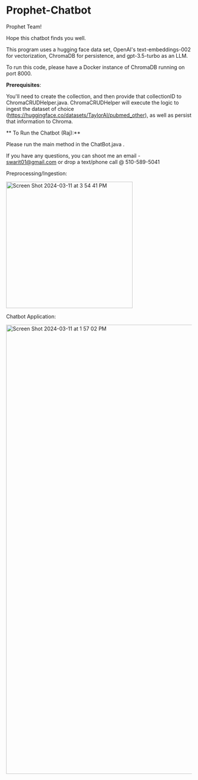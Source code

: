 # Prophet-Chatbot
Prophet Team!

Hope this chatbot finds you well. 

This program uses a hugging face data set, OpenAI's text-embeddings-002 for vectorization, ChromaDB for persistence, and gpt-3.5-turbo as an LLM.


To run this code, please have a Docker instance of ChromaDB running on port 8000.

**Prerequisites**:

You'll need to create the collection, and then provide that collectionID to ChromaCRUDHelper.java. ChromaCRUDHelper will execute the logic to ingest the dataset of choice (https://huggingface.co/datasets/TaylorAI/pubmed_other), as well as persist that information to Chroma.

** To Run the Chatbot (Raj):**

Please run the main method in the ChatBot.java . 


If you have any questions, you can shoot me an email - swarit01@gmail.com or drop a text/phone call @ 510-589-5041

Preprocessing/Ingestion:

<img width="343" alt="Screen Shot 2024-03-11 at 3 54 41 PM" src="https://github.com/swarit01/Prophet-Chatbot/assets/15681349/5817badd-09ef-4d70-b3d1-6ace16bc400c">


Chatbot Application:

<img width="1218" alt="Screen Shot 2024-03-11 at 1 57 02 PM" src="https://github.com/swarit01/Prophet-Chatbot/assets/15681349/778a9de9-a7e2-4f91-be7f-51bd9869ab1b">
